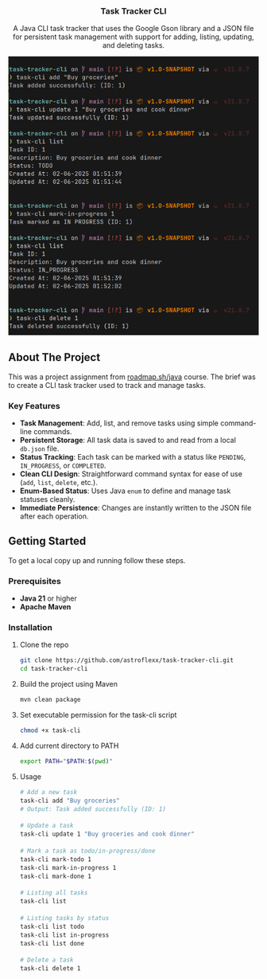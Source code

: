 <a name="readme-top"></a>

<h3 align="center">Task Tracker CLI</h3>
  <p align="center">
  A Java CLI task tracker that uses the Google Gson library and a JSON file for persistent task management with support for adding, listing, updating, and deleting tasks.
  </p>
</div>

<!-- ABOUT THE PROJECT -->

<!-- ![Folder Page Screenshot][folder-screenshot] -->
<p align="center">
  <img src="usage.png" alt="Folder Page Screenshot" />
</p>

## About The Project

This was a project assignment from [roadmap.sh/java](https://roadmap.sh/java) course. The brief was to create a CLI task tracker used to track and manage tasks.

### Key Features
* **Task Management**: Add, list, and remove tasks using simple command-line commands.
* **Persistent Storage**: All task data is saved to and read from a local `db.json` file.
* **Status Tracking**: Each task can be marked with a status like `PENDING`, `IN_PROGRESS`, or `COMPLETED`.
* **Clean CLI Design**: Straightforward command syntax for ease of use (`add`, `list`, `delete`, etc.).
* **Enum-Based Status**: Uses Java `enum` to define and manage task statuses cleanly.
* **Immediate Persistence**: Changes are instantly written to the JSON file after each operation.

<!-- GETTING STARTED -->

## Getting Started

To get a local copy up and running follow these steps.

### Prerequisites

- **Java 21** or higher
- **Apache Maven**

### Installation

1. Clone the repo
   ```sh
   git clone https://github.com/astroflexx/task-tracker-cli.git
   cd task-tracker-cli
   ```
2. Build the project using Maven 
   ```sh
   mvn clean package
   ```
3. Set executable permission for the task-cli script 
   ```bash
   chmod +x task-cli
   ```
4. Add current directory to PATH
   ```bash
   export PATH="$PATH:$(pwd)"
   ```
5. Usage
    ```sh
    # Add a new task
    task-cli add "Buy groceries"
    # Output: Task added successfully (ID: 1)

    # Update a task
    task-cli update 1 "Buy groceries and cook dinner"

    # Mark a task as todo/in-progress/done
    task-cli mark-todo 1
    task-cli mark-in-progress 1
    task-cli mark-done 1

    # Listing all tasks
    task-cli list

    # Listing tasks by status
    task-cli list todo
    task-cli list in-progress 
    task-cli list done

    # Delete a task
    task-cli delete 1
    ```

<!-- [folder-screenshot]: usage.png  -->